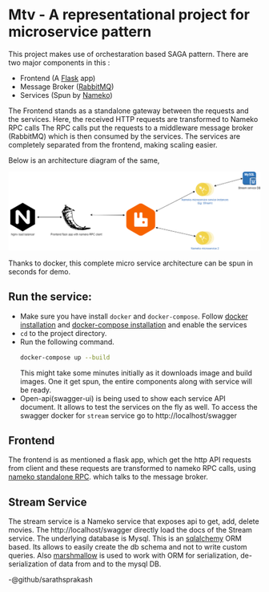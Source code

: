# Mtv - A representational project for microservice pattern
This project makes use of orchestaration based SAGA pattern. There are two major components in this :
* Frontend (A [Flask](https://flask.palletsprojects.com/en/2.0.x/) app)
* Message Broker ([RabbitMQ](https://www.rabbitmq.com/))
* Services (Spun by [Nameko](https://nameko.readthedocs.io/en/stable/))

The Frontend stands as a standalone gateway between the requests and the services. Here, the received HTTP requests are transformed to Nameko RPC calls
The RPC calls put the requests to a middleware message broker (RabbitMQ) which is then consumed by the services. 
The services are completely separated from the frontend, making scaling easier.

Below is an architecture diagram of the same, 

![Architecture image](architecture.png)

Thanks to docker, this complete micro service architecture can be spun in seconds for demo.

## Run the service:
* Make sure you have install `docker` and `docker-compose`. Follow [docker installation](https://docs.docker.com/engine/install) and [docker-compose installation](https://docs.docker.com/compose/install/) and enable the services
* `cd` to the project directory.
* Run the following command.
  ```bash
  docker-compose up --build 
  ```
  This might take some minutes initially as it downloads image and build images. One it get spun, the entire components along with service will be ready.
* Open-api(swagger-ui) is being used to show each service API document. It allows to test the services on the fly as well. To access the swagger docker for `stream` service go to http://localhost/swagger

## Frontend
The frontend is as mentioned  a flask app, which get the http API requests from client and these requests are transformed to nameko RPC calls, using [nameko standalone RPC](https://nameko.readthedocs.io/en/stable/built_in_extensions.html). which talks to the message broker.

## Stream Service
The stream service is a Nameko service that exposes api to get, add, delete movies. The http://localhost/swagger directly load the docs of the Stream service.
The underlying database is Mysql. This is an [sqlalchemy](https://docs.sqlalchemy.org/en/14/orm/tutorial.html) ORM based. Its allows to easily create the db schema and not to write custom queries. Also [marshmallow](https://marshmallow.readthedocs.io/en/stable/) is used to work with ORM for serialization, de-serialization of data from and to the mysql DB. 

-@github/sarathsprakash
